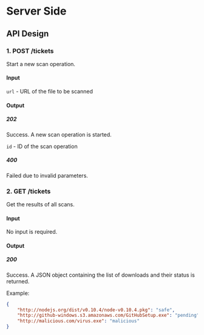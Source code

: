# Server Side

## API Design

### 1. POST /tickets

Start a new scan operation.
    
#### Input

`url` - URL of the file to be scanned
   
#### Output

##### 202

Success. A new scan operation is started.

`id` - ID of the scan operation

##### 400

Failed due to invalid parameters.


### 2. GET /tickets

Get the results of all scans.
    
#### Input

No input is required.
    
#### Output

##### 200

Success. A JSON object containing the list of downloads and their status is returned.

Example:

```json
{
	"http://nodejs.org/dist/v0.10.4/node-v0.10.4.pkg": "safe",
	"http://github-windows.s3.amazonaws.com/GitHubSetup.exe": "pending",
	"http://malicious.com/virus.exe": "malicious"
}
```